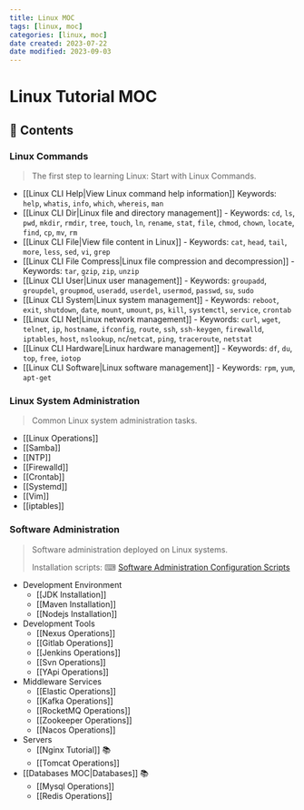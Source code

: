 ```yaml
---
title: Linux MOC
tags: [linux, moc]
categories: [linux, moc]
date created: 2023-07-22
date modified: 2023-09-03
---
```


# Linux Tutorial MOC

## 📖 Contents

### Linux Commands

> The first step to learning Linux: Start with Linux Commands.

- [[Linux CLI Help|View Linux command help information]] Keywords: `help`, `whatis`, `info`, `which`, `whereis`, `man`
- [[Linux CLI Dir|Linux file and directory management]] - Keywords: `cd`, `ls`, `pwd`, `mkdir`, `rmdir`, `tree`, `touch`, `ln`, `rename`, `stat`, `file`, `chmod`, `chown`, `locate`, `find`, `cp`, `mv`, `rm`
- [[Linux CLI File|View file content in Linux]] - Keywords: `cat`, `head`, `tail`, `more`, `less`, `sed`, `vi`, `grep`
- [[Linux CLI File Compress|Linux file compression and decompression]] - Keywords: `tar`, `gzip`, `zip`, `unzip`
- [[Linux CLI User|Linux user management]] - Keywords: `groupadd`, `groupdel`, `groupmod`, `useradd`, `userdel`, `usermod`, `passwd`, `su`, `sudo`
- [[Linux CLI System|Linux system management]] - Keywords: `reboot`, `exit`, `shutdown`, `date`, `mount`, `umount`, `ps`, `kill`, `systemctl`, `service`, `crontab`
- [[Linux CLI Net|Linux network management]] - Keywords: `curl`, `wget`, `telnet`, `ip`, `hostname`, `ifconfig`, `route`, `ssh`, `ssh-keygen`, `firewalld`, `iptables`, `host`, `nslookup`, `nc`/`netcat`, `ping`, `traceroute`, `netstat`
- [[Linux CLI Hardware|Linux hardware management]] - Keywords: `df`, `du`, `top`, `free`, `iotop`
- [[Linux CLI Software|Linux software management]] - Keywords: `rpm`, `yum`, `apt-get`

### Linux System Administration

> Common Linux system administration tasks.

- [[Linux Operations]]
- [[Samba]]
- [[NTP]]
- [[Firewalld]]
- [[Crontab]]
- [[Systemd]]
- [[Vim]]
- [[iptables]]

### Software Administration

> Software administration deployed on Linux systems.
>
> Installation scripts: ⌨ [Software Administration Configuration Scripts](https://github.com/dunwu/linux-tutorial/tree/master/codes/linux/soft)

- Development Environment
  - [[JDK Installation]]
  - [[Maven Installation]]
  - [[Nodejs Installation]]
- Development Tools
  - [[Nexus Operations]]
  - [[Gitlab Operations]]
  - [[Jenkins Operations]]
  - [[Svn Operations]]
  - [[YApi Operations]]
- Middleware Services
  - [[Elastic Operations]]
  - [[Kafka Operations]]
  - [[RocketMQ Operations]]
  - [[Zookeeper Operations]]
  - [[Nacos Operations]]
- Servers
  - [[Nginx Tutorial]] 📚
  - [[Tomcat Operations]]
- [[Databases MOC|Databases]] 📚
  - [[Mysql Operations]]
  - [[Redis Operations]]
